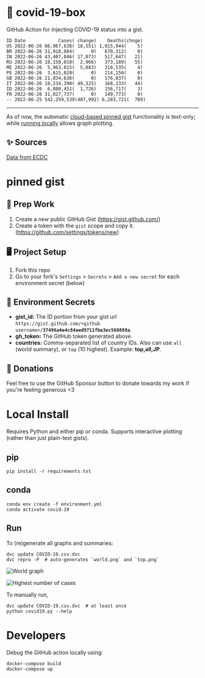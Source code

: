 # 🏥 covid-19-box

GitHub Action for injecting COVID-19 status into a gist.

```
ID Date            Cases( change)    Deaths(chnge)
US 2022-06-26 86,967,638( 18,551) 1,015,944(    5)
BR 2022-06-26 31,918,084(      0)   670,312(    0)
IN 2022-06-26 43,407,046( 17,073)   517,647(   21)
RU 2022-06-26 18,150,010(  2,966)   373,189(   55)
ME 2022-06-26  5,963,015(  5,883)   318,535(    4)
PE 2022-06-26  3,615,020(      0)   214,156(    0)
GB 2022-06-26 21,834,636(      0)   176,037(    0)
IT 2022-06-26 18,234,390( 49,325)   168,133(   44)
ID 2022-06-26  6,080,451(  1,726)   156,717(    3)
FR 2022-06-26 31,027,737(      0)   149,773(    0)
-- 2022-06-25 542,259,539(407,992) 6,283,721(  709)
```

---

As of now, the automatic [cloud-based pinned gist](#pinned-gist) functionality is text-only;
while [running locally](#local-install) allows graph plotting.

## ✨ Sources

[Data from ECDC](https://www.ecdc.europa.eu/en/publications-data/download-todays-data-geographic-distribution-covid-19-cases-worldwide)

# pinned gist

## 🎒 Prep Work
1. Create a new public GitHub Gist (https://gist.github.com/)
1. Create a token with the `gist` scope and copy it. (https://github.com/settings/tokens/new)

## 🖥 Project Setup
1. Fork this repo
1. Go to your fork's `Settings` > `Secrets` > `Add a new secret` for each environment secret (below)

## 🤫 Environment Secrets
- **gist_id:** The ID portion from your gist url `https://gist.github.com/<github username>/`**`37496a4e4c84aed9711fbe3ec560888a`**.
- **gh_token:** The GitHub token generated above.
- **countries:** Comma-separated list of country IDs. Also can use `all` (world summary), or `top` (10 highest). Example: **top,all,JP**.

## 💸 Donations

Feel free to use the GitHub Sponsor button to donate towards my work if you're feeling generous <3

# Local Install

Requires Python and either pip or conda. Supports interactive plotting (rather than just plain-text gists).

## pip

```
pip install -r requirements.txt
```

## conda

```
conda env create -f environment.yml
conda activate covid-19
```

## Run

To (re)generate all graphs and summaries:

```
dvc update COVID-19.csv.dvc
dvc repro -P  # auto-generates `world.png` and `top.png`
```

![World graph](world.png)

![Highest number of cases](top.png)

To manually run,

```
dvc update COVID-19.csv.dvc  # at least once
python covid19.py --help
```

# Developers

Debug the GitHub action locally using:

```
docker-compose build
docker-compose up
```
